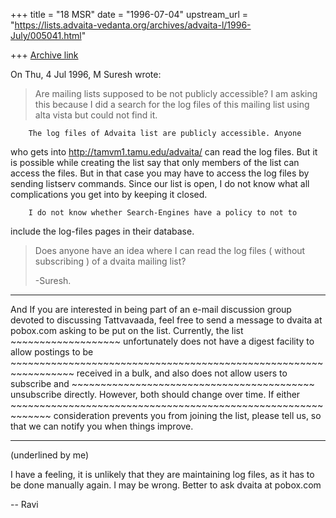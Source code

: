 +++
title = "18 MSR"
date = "1996-07-04"
upstream_url = "https://lists.advaita-vedanta.org/archives/advaita-l/1996-July/005041.html"

+++
[Archive link](https://lists.advaita-vedanta.org/archives/advaita-l/1996-July/005041.html)

On Thu, 4 Jul 1996, M Suresh wrote:

> Are mailing lists supposed to be not publicly accessible? I am
> asking this because I did a search for the log files of this
> mailing list using alta vista but could not find it.

        The log files of Advaita list are publicly accessible. Anyone
who gets into http://tamvm1.tamu.edu/advaita/ can read the log
files. But it is possible while creating the list say that only
members of the list can access the files. But in that case you may
have to access the log files by sending listserv commands. Since our
list is open, I do not know what all complications you get into by
keeping it closed.

        I do not know whether Search-Engines have a policy to not to
include the log-files pages in their database.

>
> Does anyone have an idea where I can read the log files ( without
> subscribing ) of a dvaita mailing list?
>
> -Suresh.
>
----------------------------------------------------------------------
<from dvaita page>
 And If you are interested in being part of an e-mail discussion group
devoted to discussing Tattvavaada, feel free to send a message to
dvaita at pobox.com asking to be put on the list.  Currently, the list
                                                ~~~~~~~~~~~~~~~~~~~
unfortunately does not have a digest facility to allow postings to be
~~~~~~~~~~~~~~~~~~~~~~~~~~~~~~~~~~~~~~~~~~~~~~~~~~~~~~~~~~~~~~~~~
received in a bulk, and also does not allow users to subscribe and
                        ~~~~~~~~~~~~~~~~~~~~~~~~~~~~~~~~~~~~~~~~~~
unsubscribe directly. However, both should change over time. If either
~~~~~~~~~~~~~~~~~~~~~~~~~~~~~~~~~~~~~~~~~~~~~~~~~~~~~~~~~~~~~
consideration prevents you from joining the list, please tell us, so
that we can notify you when things improve.

----------------------------------------------------------------------
(underlined by me)

I have a feeling, it is unlikely that they are maintaining log files,
as it has to be done manually again. I may be wrong. Better to ask
dvaita at pobox.com


--
Ravi

